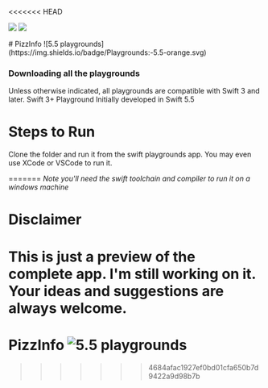 <<<<<<< HEAD
<p>
    <img src="https://img.shields.io/badge/Author-sougatoroy3-ff69b4.svg" />
    <img src="https://img.shields.io/badge/Swift-5.5-ff69b4.svg" />
</p>
# PizzInfo ![5.5 playgrounds](https://img.shields.io/badge/Playgrounds:-5.5-orange.svg)

### Downloading all the playgrounds

Unless otherwise indicated, all playgrounds are compatible with Swift 3 and later.
Swift 3+ Playground
Initially developed in Swift 5.5

# Steps to Run
Clone the folder and run it from the swift playgrounds app.
You may even use XCode or VSCode to run it.

=======
*Note you'll need the swift toolchain and compiler to run it on a windows machine*

# Disclaimer
This is just a preview of the complete app. I'm still working on it. Your ideas and suggestions are always welcome.
=======
# PizzInfo ![5.5 playgrounds](https://img.shields.io/badge/Playgrounds:-5.5-orange.svg)
>>>>>>> 4684afac1927ef0bd01cfa650b7d9422a9d98b7b
